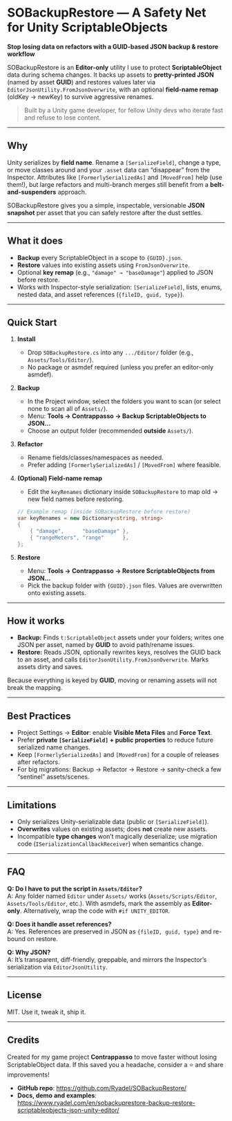 # SOBackupRestore — A Safety Net for Unity ScriptableObjects
**Stop losing data on refactors with a GUID-based JSON backup & restore workflow**

SOBackupRestore is an **Editor-only** utility I use to protect **ScriptableObject** data during schema changes. It backs up assets to **pretty-printed JSON** (named by asset **GUID**) and restores values later via `EditorJsonUtility.FromJsonOverwrite`, with an optional **field-name remap** (oldKey → newKey) to survive aggressive renames.

> Built by a Unity game developer, for fellow Unity devs who iterate fast and refuse to lose content.

---

## Why
Unity serializes by **field name**. Rename a `[SerializeField]`, change a type, or move classes around and your `.asset` data can “disappear” from the Inspector. Attributes like `[FormerlySerializedAs]` and `[MovedFrom]` help (use them!), but large refactors and multi-branch merges still benefit from a **belt-and-suspenders** approach.

SOBackupRestore gives you a simple, inspectable, versionable **JSON snapshot** per asset that you can safely restore after the dust settles.

---

## What it does
- **Backup** every ScriptableObject in a scope to `{GUID}.json`.
- **Restore** values into existing assets using `FromJsonOverwrite`.
- Optional **key remap** (e.g., `"damage" → "baseDamage"`) applied to JSON before restore.
- Works with Inspector-style serialization: `[SerializeField]`, lists, enums, nested data, and asset references (`{fileID, guid, type}`).

---

## Quick Start
1. **Install**
   - Drop `SOBackupRestore.cs` into any `.../Editor/` folder (e.g., `Assets/Tools/Editor/`).
   - No package or asmdef required (unless you prefer an editor-only asmdef).

2. **Backup**
   - In the Project window, select the folders you want to scan (or select none to scan all of `Assets/`).
   - Menu: **Tools → Contrappasso → Backup ScriptableObjects to JSON…**
   - Choose an output folder (recommended **outside** `Assets/`).

3. **Refactor**
   - Rename fields/classes/namespaces as needed.
   - Prefer adding `[FormerlySerializedAs]` / `[MovedFrom]` where feasible.

4. **(Optional) Field-name remap**
   - Edit the `keyRenames` dictionary inside `SOBackupRestore` to map old → new field names before restoring.

   ```csharp
   // Example remap (inside SOBackupRestore before restore)
   var keyRenames = new Dictionary<string, string>
   {
       { "damage",      "baseDamage" },
       { "rangeMeters", "range"      },
   };
   ```

5. **Restore**
   - Menu: **Tools → Contrappasso → Restore ScriptableObjects from JSON…**
   - Pick the backup folder with `{GUID}.json` files. Values are overwritten onto existing assets.

---

## How it works
- **Backup:** Finds `t:ScriptableObject` assets under your folders; writes one JSON per asset, named by **GUID** to avoid path/rename issues.
- **Restore:** Reads JSON, optionally rewrites keys, resolves the GUID back to an asset, and calls `EditorJsonUtility.FromJsonOverwrite`. Marks assets dirty and saves.

Because everything is keyed by **GUID**, moving or renaming assets will not break the mapping.

---

## Best Practices
- Project Settings → **Editor**: enable **Visible Meta Files** and **Force Text**.
- Prefer **private `[SerializeField]` + public properties** to reduce future serialized name changes.
- Keep `[FormerlySerializedAs]` and `[MovedFrom]` for a couple of releases after refactors.
- For big migrations: Backup → Refactor → Restore → sanity-check a few “sentinel” assets/scenes.

---

## Limitations
- Only serializes Unity-serializable data (public or `[SerializeField]`).
- **Overwrites** values on existing assets; does **not** create new assets.
- Incompatible **type changes** won’t magically deserialize; use migration code (`ISerializationCallbackReceiver`) when semantics change.

---

## FAQ

**Q: Do I have to put the script in `Assets/Editor`?**  
A: Any folder named `Editor` under `Assets/` works (`Assets/Scripts/Editor`, `Assets/Tools/Editor`, etc.). With asmdefs, mark the assembly as **Editor-only**. Alternatively, wrap the code with `#if UNITY_EDITOR`.

**Q: Does it handle asset references?**  
A: Yes. References are preserved in JSON as `{fileID, guid, type}` and re-bound on restore.

**Q: Why JSON?**  
A: It’s transparent, diff-friendly, greppable, and mirrors the Inspector’s serialization via `EditorJsonUtility`.

---

## License
MIT. Use it, tweak it, ship it.

---

## Credits
Created for my game project **Contrappasso** to move faster without losing ScriptableObject data. If this saved you a headache, consider a ⭐ and share improvements!
* **GitHub repo**: https://github.com/Ryadel/SOBackupRestore/
* **Docs, demo and examples**: https://www.ryadel.com/en/sobackuprestore-backup-restore-scriptableobjects-json-unity-editor/

